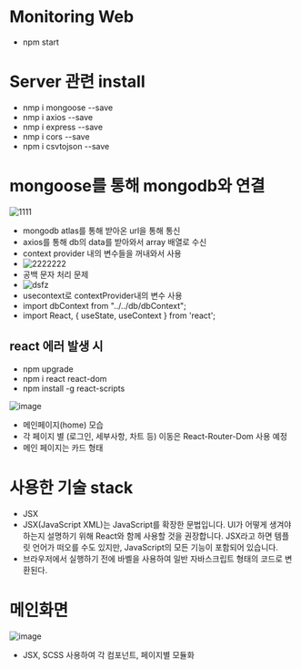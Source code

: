 # Monitoring Web
- npm start

# Server 관련 install
- nmp i mongoose --save
- nmp i axios --save
- nmp i express --save
- nmp i cors --save
- npm i csvtojson --save

# mongoose를 통해 mongodb와 연결
![1111](https://user-images.githubusercontent.com/33975284/168006534-430c8d8e-3e43-4740-acbb-763b6e683593.PNG)
- mongodb atlas를 통해 받아온 url을 통해 통신
- axios를 통해 db의 data를 받아와서 array 배열로 수신
- context provider 내의 변수들을 꺼내와서 사용
- ![2222222](https://user-images.githubusercontent.com/33975284/168485254-a877bea2-37a2-413f-90a0-f6faf025cf49.PNG)
- 공백 문자 처리 문제
- ![dsfz](https://user-images.githubusercontent.com/33975284/168485353-e6f86e91-1198-4fc5-9dee-4009ae20f8e9.PNG)
- usecontext로 contextProvider내의 변수 사용
- import dbContext from "../../db/dbContext";
- import React, { useState, useContext } from 'react';



## react 에러 발생 시
- npm upgrade
- npm i react react-dom
- npm install -g react-scripts

![image](https://user-images.githubusercontent.com/33484628/166095371-fb82ed90-391b-45e4-a2b3-cd74c709dcb5.png)
- 메인페이지(home) 모습
- 각 페이지 별 (로그인, 세부사항, 차트 등) 이동은 React-Router-Dom 사용 예정
- 메인 페이지는 카드 형태




# 사용한 기술 stack
 - JSX 
 - JSX(JavaScript XML)는 JavaScript를 확장한 문법입니다. UI가 어떻게 생겨야 하는지 설명하기 위해 React와 함께 사용할 것을 권장합니다. JSX라고 하면 템플릿 언어가 떠오를 수도 있지만, JavaScript의 모든 기능이 포함되어 있습니다.
 - 브라우저에서 실행하기 전에 바벨을 사용하여 일반 자바스크립트 형태의 코드로 변환된다. 

 
 
 
 # 메인화면
 ![image](https://user-images.githubusercontent.com/33484628/166213871-7b71c32e-dbe9-4d38-9cb8-702a94d41621.png)
- JSX, SCSS 사용하여 각 컴포넌트, 페이지별 모듈화
